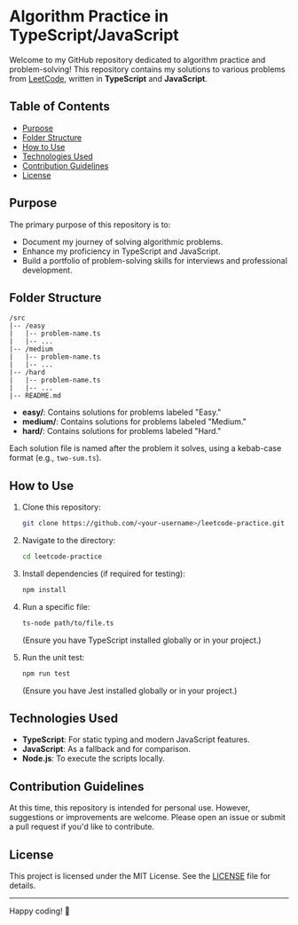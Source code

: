 # Algorithm Practice in TypeScript/JavaScript

Welcome to my GitHub repository dedicated to algorithm practice and problem-solving! This repository contains my solutions to various problems from [LeetCode](https://leetcode.com/), written in **TypeScript** and **JavaScript**.

## Table of Contents
- [Purpose](#purpose)
- [Folder Structure](#folder-structure)
- [How to Use](#how-to-use)
- [Technologies Used](#technologies-used)
- [Contribution Guidelines](#contribution-guidelines)
- [License](#license)

## Purpose
The primary purpose of this repository is to:
- Document my journey of solving algorithmic problems.
- Enhance my proficiency in TypeScript and JavaScript.
- Build a portfolio of problem-solving skills for interviews and professional development.

## Folder Structure
```plaintext
/src
|-- /easy
|   |-- problem-name.ts
|   |-- ...
|-- /medium
|   |-- problem-name.ts
|   |-- ...
|-- /hard
|   |-- problem-name.ts
|   |-- ...
|-- README.md
```
- **easy/**: Contains solutions for problems labeled "Easy."
- **medium/**: Contains solutions for problems labeled "Medium."
- **hard/**: Contains solutions for problems labeled "Hard."

Each solution file is named after the problem it solves, using a kebab-case format (e.g., `two-sum.ts`).

## How to Use
1. Clone this repository:
   ```bash
   git clone https://github.com/<your-username>/leetcode-practice.git
   ```
2. Navigate to the directory:
   ```bash
   cd leetcode-practice
   ```
3. Install dependencies (if required for testing):
   ```bash
   npm install
   ```
4. Run a specific file:
   ```bash
   ts-node path/to/file.ts
   ```
   (Ensure you have TypeScript installed globally or in your project.)

5. Run the unit test:
   ```bash
   npm run test
   ```
   (Ensure you have Jest installed globally or in your project.)

## Technologies Used
- **TypeScript**: For static typing and modern JavaScript features.
- **JavaScript**: As a fallback and for comparison.
- **Node.js**: To execute the scripts locally.

## Contribution Guidelines
At this time, this repository is intended for personal use. However, suggestions or improvements are welcome. Please open an issue or submit a pull request if you'd like to contribute.

## License
This project is licensed under the MIT License. See the [LICENSE](LICENSE) file for details.

---

Happy coding! 🚀
